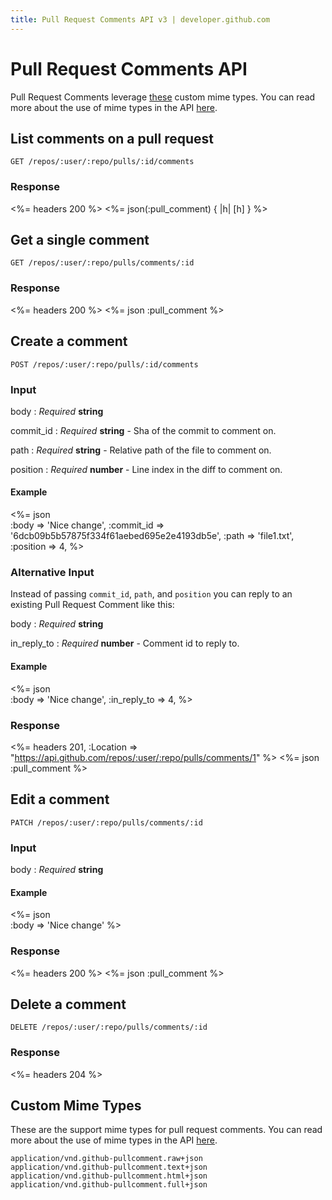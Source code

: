 ```yaml
---
title: Pull Request Comments API v3 | developer.github.com
---
```


# Pull Request Comments API

Pull Request Comments leverage [these](#custom-mime-types) custom mime
types. You can read more about the use of mime types in the API
[here](/v3/mimes/).

## List comments on a pull request

    GET /repos/:user/:repo/pulls/:id/comments

### Response

<%= headers 200 %>
<%= json(:pull_comment) { |h| [h] } %>

## Get a single comment

    GET /repos/:user/:repo/pulls/comments/:id

### Response

<%= headers 200 %>
<%= json :pull_comment %>

## Create a comment

    POST /repos/:user/:repo/pulls/:id/comments

### Input

body
: _Required_ **string**

commit_id
: _Required_ **string** - Sha of the commit to comment on.

path
: _Required_ **string** - Relative path of the file to comment on.

position
: _Required_ **number** - Line index in the diff to comment on.

#### Example

<%= json \
  :body      => 'Nice change',
  :commit_id => '6dcb09b5b57875f334f61aebed695e2e4193db5e',
  :path      => 'file1.txt',
  :position  => 4,
%>

### Alternative Input

Instead of passing `commit_id`, `path`, and `position` you can reply to
an existing Pull Request Comment like this:

body
: _Required_ **string**

in_reply_to
: _Required_ **number** - Comment id to reply to.

#### Example

<%= json \
  :body        => 'Nice change',
  :in_reply_to => 4,
%>

### Response

<%= headers 201,
      :Location =>
"https://api.github.com/repos/:user/:repo/pulls/comments/1" %>
<%= json :pull_comment %>

## Edit a comment

    PATCH /repos/:user/:repo/pulls/comments/:id

### Input

body
: _Required_ **string**

#### Example

<%= json \
  :body => 'Nice change'
%>

### Response

<%= headers 200 %>
<%= json :pull_comment %>

## Delete a comment

    DELETE /repos/:user/:repo/pulls/comments/:id

### Response

<%= headers 204 %>

## Custom Mime Types

These are the support mime types for pull request comments. You can read
more about the use of mime types in the API [here](/v3/mimes/).

    application/vnd.github-pullcomment.raw+json
    application/vnd.github-pullcomment.text+json
    application/vnd.github-pullcomment.html+json
    application/vnd.github-pullcomment.full+json
